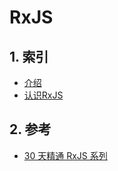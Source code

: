 # RxJS

## 1. 索引

* [介绍](./介绍.md)
* [认识RxJS](./认识RxJS.md)

## 2. 参考

* [30 天精通 RxJS 系列](https://ithelp.ithome.com.tw/users/20103367/ironman/1199)
